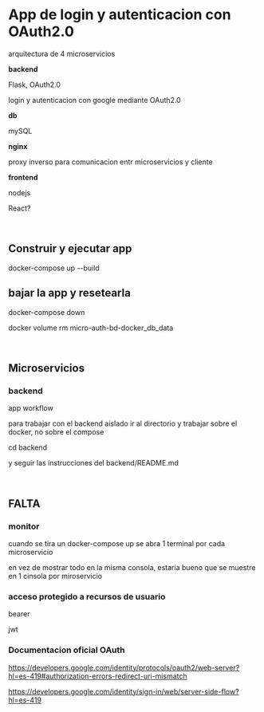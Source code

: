 # App de login y autenticacion con OAuth2.0

arquitectura de 4 microservicios 


**backend** 

Flask, OAuth2.0

login y autenticacion con google mediante OAuth2.0


**db** 

mySQL


**nginx** 

proxy inverso para comunicacion entr microservicios y cliente


**frontend** 

nodejs 

React?




<br/>


## Construir y ejecutar app

docker-compose up --build


## bajar la app y resetearla

docker-compose down

docker volume rm micro-auth-bd-docker_db_data



<br/>

## Microservicios


### backend

app workflow

para trabajar con el backend aislado ir al directorio y trabajar sobre el docker, no sobre el compose

cd backend

y seguir las instrucciones del backend/README.md 


<br/>



## FALTA

### monitor

cuando se tira un docker-compose up  se abra 1 terminal por cada microservicio

en vez de mostrar todo en la misma consola, estaria bueno que se muestre en 1 cinsola por miroservicio


### acceso protegido a recursos de usuario 

bearer

jwt




### Documentacion oficial OAuth 

https://developers.google.com/identity/protocols/oauth2/web-server?hl=es-419#authorization-errors-redirect-uri-mismatch

https://developers.google.com/identity/sign-in/web/server-side-flow?hl=es-419



